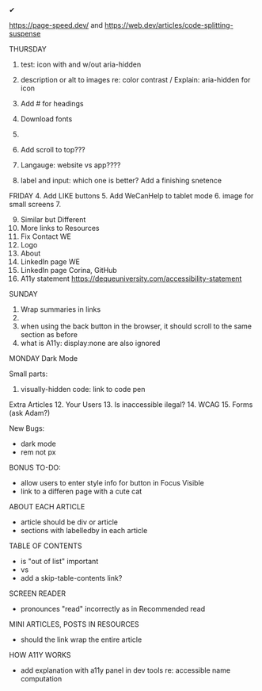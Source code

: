 <span className="pink-text bold">&#x2714; </span> 


https://page-speed.dev/ and https://web.dev/articles/code-splitting-suspense

THURSDAY

1. test: icon with and w/out aria-hidden
2. description or alt to images re: color contrast / Explain: aria-hidden for icon

7. Add # for headings
8. Download fonts
9. 

11. Add scroll to top???
12. Langauge: website vs app????
13. label and input: which one is better? Add a finishing snetence


FRIDAY
4. Add LIKE buttons
5. Add WeCanHelp to tablet mode
6. image for small screens
7. 

9. Similar but Different
10. More links to Resources
11. Fix Contact WE
10. Logo
11. About 
11. LinkedIn page WE
12. LinkedIn page Corina, GitHub
13. A11y statement https://dequeuniversity.com/accessibility-statement


SUNDAY
1. Wrap summaries in links
2. 
3. when using the back button in the browser, it should scroll to the same section as before
7. what is A11y: display:none are also ignored


MONDAY
Dark Mode

Small parts:
1. visually-hidden code: link to code pen

Extra Articles
12. Your Users
13. Is inaccessible ilegal?
14. WCAG
15. Forms (ask Adam?)

New Bugs:
- dark mode
- rem not px

BONUS TO-DO:
- allow users to enter style info for button in Focus Visible
- link to a differen page with a cute cat


ABOUT EACH ARTICLE
- article should be div or article
- sections with labelledby in each article

TABLE OF CONTENTS
- is "out of list" important
- <a> vs <Link>
- add a skip-table-contents link?


SCREEN READER 
- pronounces "read" incorrectly as in Recommended read

MINI ARTICLES, POSTS IN RESOURCES
- should the link wrap the entire article

HOW A11Y WORKS
- add explanation with a11y panel in dev tools re: accessible name computation


